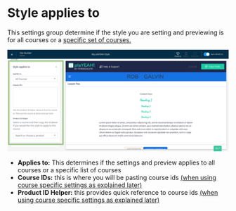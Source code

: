 # Style applies to

This settings group determine if the style you are setting and previewing is for all courses or a [specific set of courses.](../../course-specific-styles.md)

![](<../../../.gitbook/assets/Site-Builder-Thinkific (72).png>)

* **Applies to:** This determines if the settings and preview applies to all courses or a specific list of courses
* **Course IDs:** this is where you will be pasting course ids [(when using course specific settings as explained later)](../../course-specific-styles.md)
* **Product ID Helper:** this provides quick reference to course ids  [(when using course specific settings as explained later)](../../course-specific-styles.md)

